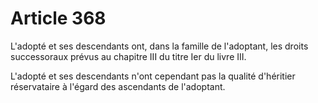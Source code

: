 # Article 368

L'adopté et ses descendants ont, dans la famille de l'adoptant, les droits successoraux prévus au chapitre III du titre Ier du livre III.

L'adopté et ses descendants n'ont cependant pas la qualité d'héritier réservataire à l'égard des ascendants de l'adoptant.
